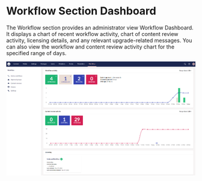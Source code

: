 # Workflow Section Dashboard

The Workflow section provides an administrator view Workflow Dashboard. It displays a chart of recent workflow activity, chart of content review activity, licensing details, and any relevant upgrade-related messages. You can also view the workflow and content review activity chart for the specified range of days.

![Workflow section](../images/workflow-section.png)

